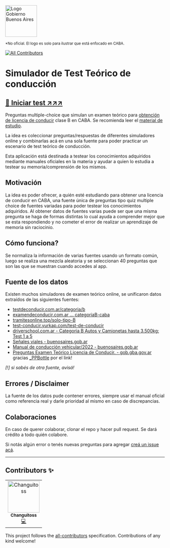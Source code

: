 <img src="https://gcba.github.io/Obelisco/header/header-logo.svg" alt="Logo Gobierno Buenos Aires" height="100"/>

<sub>*No oficial. El logo es solo para ilustrar que está enfocado en CABA.</sub> 
<!-- ALL-CONTRIBUTORS-BADGE:START - Do not remove or modify this section -->
[![All Contributors](https://img.shields.io/badge/all_contributors-1-orange.svg?style=flat-square)](#contributors-)
<!-- ALL-CONTRIBUTORS-BADGE:END -->

 

# Simulador de Test Teórico de conducción

## [:rocket: Iniciar test ↗↗↗ ](https://bandinopla.github.io/simulador-test-de-conducir/)

Preguntas multiple-choice que simulan un examen teórico para [obtención de licencia de conducir](https://www.buenosaires.gob.ar/tramites/otorgamiento-de-licencia-de-conducir) clase B en CABA. Se recomienda leer el [material de estudio](https://www.buenosaires.gob.ar/sites/gcaba/files/manual_2022_compressed.pdf). 

La idea es coleccionar preguntas/respuestas de diferentes simuladores online y combinarlas acá en una sola fuente para poder practicar un escenario de test teórico de conducción.

Esta aplicación está destinada a testear los conocimientos adquiridos mediante manuales oficiales en la materia y ayudar a quien lo estudia a testear su memoria/comprensión de los mismos.

## Motivación
La idea es poder ofrecer, a quién esté estudiando para obtener una licencia de conducir en CABA, una fuente única de preguntas tipo quiz multiple choice de fuentes variadas para poder testear los conocimientos adquiridos. Al obtener datos de fuentes varias puede ser que una misma pregunta se haga de formas distintas lo cual ayuda a comprender mejor que se esta respondiendo y no cometer el error de realizar un aprendizaje de memoria sin raciocinio.

## Cómo funciona?
Se normaliza la información de varias fuentes usando un formato común, luego se realiza una mezcla aleatoria y se seleccionan 40 preguntas que son las que se muestran cuando accedes al app. 

## Fuente de los datos
Existen muchos simuladores de examen teórico online, se unificaron datos extraídos de las siguientes fuentes:
- [testdeconducir.com.ar/categoria/b](https://www.testdeconducir.com.ar/categoria/b)
- [examendeconducir.com.ar ... categoriaB-caba](https://examendeconducir.com.ar/simulador-examen-de-manejo-preguntas-categoriaB-caba)
- [tramitesonline.top/solo-tipo-B](https://tramitesonline.top/solo-tipo-B/)
- [test-conducir.yurkap.com/test-de-conducir](https://test-conducir.yurkap.com/test-de-conducir/respuestas-correctas)
- [driverschool.com.ar - Categoria B Autos y Camionetas hasta 3.500kg: Test 1 a 5](https://www.driverschool.com.ar/manuales/iesvi/)
- [Señales viales - buenosaires.gob.ar](https://www.buenosaires.gob.ar/sites/gcaba/files/manual_2022_compressed.pdf)
- [Manual de conducción vehicular/2022 - buenosaires.gob.ar](https://www.buenosaires.gob.ar/sites/gcaba/files/manual_2022_compressed.pdf)
- [Preguntas Examen Teórico Licencia de Conducir. - gob.gba.gov.ar](http://www.gob.gba.gov.ar/portal/portalgba/dppsv/cuestionario.pdf) gracias [_PPBottle](https://www.reddit.com/user/_PPBottle/) por el link!

_[!] si sabés de otra fuente, avisá!_

## Errores / Disclaimer
La fuente de los datos pude contener errores, siempre usar el manual oficial como referencia real y darle prioridad al mismo en caso de discrepancias.


## Colaboraciones
En caso de querer colaborar, clonar el repo y hacer pull request. Se dará crédito a todo quién colabore. 

Si notás algún error o tenés nuevas preguntas para agregar [creá un issue acá](https://github.com/bandinopla/simulador-test-de-conducir/issues).

----
 
<a id="#contributors-"></a>
## Contributors ✨

<!-- ALL-CONTRIBUTORS-LIST:START - Do not remove or modify this section -->
<!-- prettier-ignore-start -->
<!-- markdownlint-disable -->
<table>
  <tbody>
    <tr>
      <td align="center"><a href="https://github.com/Changuitoss"><img src="https://avatars.githubusercontent.com/u/46825009?v=4?s=100" width="100px;" alt="Changuitoss"/><br /><sub><b>Changuitoss</b></sub></a><br /><a href="https://github.com/bandinopla/simulador-test-de-conducir/commits?author=Changuitoss" title="Code">💻</a></td>
    </tr>
  </tbody>
</table>

<!-- markdownlint-restore -->
<!-- prettier-ignore-end -->

<!-- ALL-CONTRIBUTORS-LIST:END -->

 

This project follows the [all-contributors](https://github.com/all-contributors/all-contributors) specification. Contributions of any kind welcome!